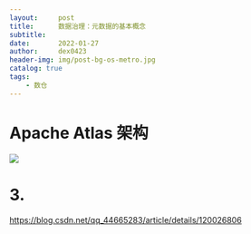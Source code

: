 ```yaml
---
layout:     post
title:      数据治理：元数据的基本概念
subtitle:   
date:       2022-01-27
author:     dex0423
header-img: img/post-bg-os-metro.jpg
catalog: true
tags:
    - 数仓
---
```


# Apache Atlas 架构

![]({{site.baseurl}}/img-post/元数据-3.png)

# 3. 


https://blog.csdn.net/qq_44665283/article/details/120026806